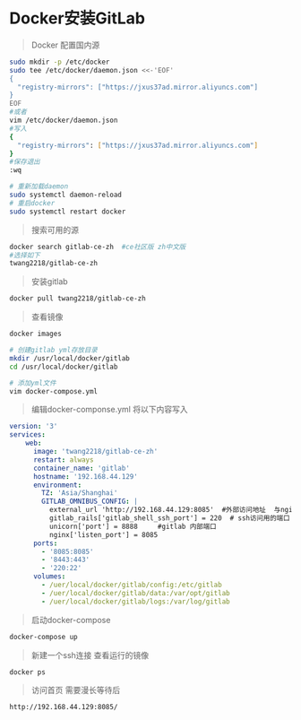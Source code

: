 # Docker安装GitLab

> Docker 配置国内源

```bash
sudo mkdir -p /etc/docker
sudo tee /etc/docker/daemon.json <<-'EOF'
{
  "registry-mirrors": ["https://jxus37ad.mirror.aliyuncs.com"]
}
EOF
#或者
vim /etc/docker/daemon.json
#写入
{
  "registry-mirrors": ["https://jxus37ad.mirror.aliyuncs.com"]
}
#保存退出
:wq

# 重新加载daemon 
sudo systemctl daemon-reload
# 重启docker
sudo systemctl restart docker
```



> 搜索可用的源

```bash
docker search gitlab-ce-zh  #ce社区版 zh中文版
#选择如下
twang2218/gitlab-ce-zh
```

> 安装gitlab

```bash
docker pull twang2218/gitlab-ce-zh
```



> 查看镜像

```bash
docker images

# 创建gitlab yml存放目录
mkdir /usr/local/docker/gitlab
cd /usr/local/docker/gitlab

# 添加yml文件
vim docker-compose.yml
```

> 编辑docker-componse.yml  将以下内容写入

```yml
version: '3'
services:
    web:
      image: 'twang2218/gitlab-ce-zh'
      restart: always
      container_name: 'gitlab'
      hostname: '192.168.44.129'
      environment:
        TZ: 'Asia/Shanghai'
        GITLAB_OMNIBUS_CONFIG: |
          external_url 'http://192.168.44.129:8085'  #外部访问地址  与nginx端口一致
          gitlab_rails['gitlab_shell_ssh_port'] = 220  # ssh访问用的端口
          unicorn['port'] = 8888     #gitlab 内部端口
          nginx['listen_port'] = 8085
      ports:
        - '8085:8085'
        - '8443:443'
        - '220:22'
      volumes:
        - /uer/local/docker/gitlab/config:/etc/gitlab
        - /uer/local/docker/gitlab/data:/var/opt/gitlab
        - /uer/local/docker/gitlab/logs:/var/log/gitlab
```



> 启动docker-compose

```bash
docker-compose up
```

> 新建一个ssh连接 查看运行的镜像

```bash
docker ps
```

> 访问首页 需要漫长等待后

```
http://192.168.44.129:8085/
```







